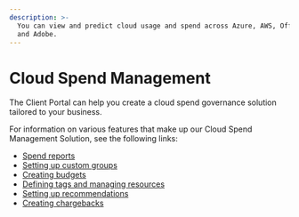 ```yaml
---
description: >-
  You can view and predict cloud usage and spend across Azure, AWS, Office 365
  and Adobe.
---
```


# Cloud Spend Management

The Client Portal can help you create a cloud spend governance solution tailored to your business.

For information on various features that make up our Cloud Spend Management Solution, see the following links:

* [Spend reports](../../analytics-and-reports/reports/spend-reports/)
* [Setting up custom groups](../../set-up/custom-groups/about-custom-groups.md)
* [Creating budgets](../../analytics-and-reports/budgets/creating-budgets.md)
* [Defining tags and managing resources](../../set-up/tags-and-resources/defining-tags-and-managing-resources.md)
* [Setting up recommendations](../../analytics-and-reports/recommendations/working-with-recommendations.md)
* [Creating chargebacks](../../analytics-and-reports/chargebacks/creating-chargebacks.md)
